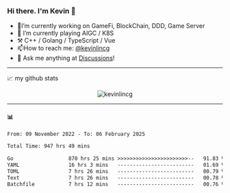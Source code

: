 ### Hi there. I'm Kevin 👋

- 🔭I’m currently working on GameFi, BlockChain, DDD, Game Server
- 🌱 I’m currently playing AIGC / K8S
-   :hammer_and_pick: C++ / Golang / TypeScript / Vue
- 📫How to reach me: [@kevinlincg](https://twitter.com/kevinlincg) 
-   :thought_balloon: Ask me anything at [Discussions](https://github.com/kevinlincg/kevinlincg/issues/new)!

---

📈 my github stats

<p align="center"> <img src="https://github-readme-stats-ouuan.vercel.app/api?username=kevinlincg&theme=dark&show_icons=true&count_private=true" alt="kevinlincg" />

---

#### :bar_chart: 

<!--START_SECTION:waka-->

```txt
From: 09 November 2022 - To: 06 February 2025

Total Time: 947 hrs 49 mins

Go                  870 hrs 25 mins >>>>>>>>>>>>>>>>>>>>>>>--   91.83 %
YAML                16 hrs 3 mins   -------------------------   01.69 %
TOML                7 hrs 26 mins   -------------------------   00.79 %
Text                7 hrs 26 mins   -------------------------   00.78 %
Batchfile           7 hrs 12 mins   -------------------------   00.76 %
```

<!--END_SECTION:waka-->
